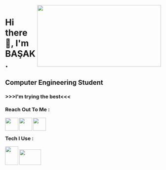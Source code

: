 <img src= "https://media.giphy.com/media/USV0ym3bVWQJJmNu3N/giphy.gif" align="right" width ="400" height="200" >


# Hi there 👋, I'm BAŞAK.  
## Computer Engineering Student
### >>>I'm trying the best<<<  




 
### Reach Out To Me :  
[<img  width="42" src="https://upload.wikimedia.org/wikipedia/commons/c/ca/LinkedIn_logo_initials.png" align="left" />][linkedin][<img  width="42" src="https://upload.wikimedia.org/wikipedia/commons/thumb/6/6a/Hackerrank_meaningful_logo.svg/640px-Hackerrank_meaningful_logo.svg.png" align="left" />][hackerrank][<img  width="42" src="https://upload.wikimedia.org/wikipedia/commons/thumb/8/8c/Gmail_Icon_%282013-2020%29.svg/640px-Gmail_Icon_%282013-2020%29.svg.png" align="left" />][gmail]     

<br /> 
<br />


### Tech I Use :
<img src= "https://upload.wikimedia.org/wikipedia/tr/thumb/2/2e/Java_Logo.svg/600px-Java_Logo.svg.png?20111229210123" width="42" height="60" > <img src= "https://upload.wikimedia.org/wikipedia/commons/8/87/Sql_data_base_with_logo.png" width="70" height="50" >




[linkedin]: https://www.linkedin.com/in/basaknursavas/ 
[hackerrank]: https://www.hackerrank.com/basaknursavas 
[gmail]: basaknursavas@gmail.com

